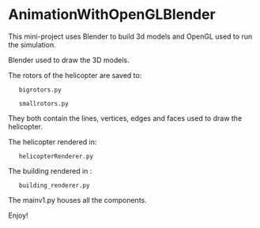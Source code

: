 # AnimationWithOpenGLBlender
This mini-project uses Blender to build 3d models and OpenGL used to run the simulation.

Blender used to draw the 3D models.

The rotors of the helicopter are saved to:

       bigrotors.py
       
       smallrotors.py
       
They both contain the lines, vertices, edges and faces used to draw the helicopter.

The helicopter rendered in:

       helicopterRenderer.py

The building rendered in :

       building_renderer.py

The mainv1.py houses all the components.

Enjoy!
